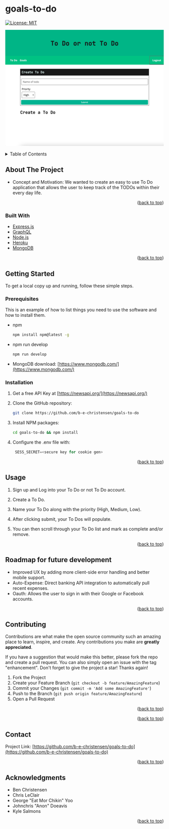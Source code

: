 # goals-to-do

<div id="top"></div>
<!--
*** Thanks for checking out the Best-README-Template. If you have a suggestion
*** that would make this better, please fork the repo and create a pull request
*** or simply open an issue with the tag "enhancement".
*** Don't forget to give the project a star!
*** Thanks again! Now go create something AMAZING! :D
-->



<!-- PROJECT SHIELDS -->
<!--
*** I'm using markdown "reference style" links for readability.
*** Reference links are enclosed in brackets [ ] instead of parentheses ( ).
*** See the bottom of this document for the declaration of the reference variables
*** for contributors-url, forks-url, etc. This is an optional, concise syntax you may use.
*** https://www.markdownguide.org/basic-syntax/#reference-style-links
-->

[![License: MIT](https://img.shields.io/badge/License-MIT-yellow.svg)](https://opensource.org/licenses/MIT)

![generated HTML screen shot](./images/goalstodo.png)




<!-- PROJECT LOGO
<br />
<div align="center">
    <img src="" alt="Logo" width="80" height="80">
  </a>

<h3 align="center">budget-tracking-app</h3>

  <p align="center">
    project_description
    <br />
    <a href="https://github.com/github_username/repo_name"><strong>Explore the docs »</strong></a>
    <br />
    <br />
    <a href="https://github.com/github_username/repo_name">View Demo</a>
    ·
    <a href="https://github.com/github_username/repo_name/issues">Report Bug</a>
    ·
    <a href="https://github.com/github_username/repo_name/issues">Request Feature</a>
  </p>
</div> -->



<!-- TABLE OF CONTENTS -->
<details>
  <summary>Table of Contents</summary>
  <ol>
    <li>
      <a href="#about-the-project">About The Project</a>
      <ul>
        <li><a href="#built-with">Built With</a></li>
      </ul>
    </li>
    <li>
      <a href="#getting-started">Getting Started</a>
      <ul>
        <li><a href="#prerequisites">Prerequisites</a></li>
        <li><a href="#installation">Installation</a></li>
      </ul>
    </li>
    <li><a href="#usage">Usage</a></li>
    <li><a href="#roadmap">Roadmap</a></li>
    <li><a href="#contributing">Contributing</a></li>
    <li><a href="#license">License</a></li>
    <li><a href="#contact">Contact</a></li>
    <li><a href="#acknowledgments">Acknowledgments</a></li>
  </ol>
</details>



<!-- ABOUT THE PROJECT -->
## About The Project

* Concept and Motivation: We wanted to create an easy to use To Do application that allows the user to keep track of the TODOs within their every day life.


<p align="right">(<a href="#top">back to top</a>)</p>



### Built With

* [Express.js](https://expressjs.com/)
* [GraphQL](https://graphql.org/)
* [Node.js](https://nodejs.dev/)
* [Heroku](https://id.heroku.com/login)
* [MongoDB](https://www.mongodb.com/)



<p align="right">(<a href="#top">back to top</a>)</p>



<!-- GETTING STARTED -->
## Getting Started

To get a local copy up and running, follow these simple steps.


### Prerequisites

This is an example of how to list things you need to use the software and how to install them.
* npm
  ```sh
  npm install npm@latest -g
  ```
* npm run develop
  ```sh
  npm run develop
  ```
* MongoDB download: [https://www.mongodb.com/](https://www.mongodb.com/)   

### Installation

1. Get a free API Key at [https://newsapi.org/](https://newsapi.org/)

2. Clone the GitHub repository:
   ```sh
   git clone https://github.com/b-e-christensen/goals-to-do
   ```
3. Install NPM packages:
   ```sh
   cd goals-to-do && npm install

4. Configure the .env file with:
   ```js
    SESS_SECRET=<secure key for cookie gen>
   ```

<p align="right">(<a href="#top">back to top</a>)</p>



<!-- USAGE EXAMPLES -->
## Usage

1. Sign up and Log into your To Do or not To Do account.

2. Create a To Do.

3. Name your To Do along with the priority (High, Medium, Low).

4. After clicking submit, your To Dos will populate.

5. You can then scroll through your To Do list and mark as complete and/or remove.

<!-- _For more examples, please refer to the [Documentation](https://example.com)_ -->

<p align="right">(<a href="#top">back to top</a>)</p>



<!-- ROADMAP -->
## Roadmap for future development

- Improved UX by adding more client-side error handling and better mobile support.
- Auto-Expense: Direct banking API integration to automatically pull recent expenses.
- Oauth: Allows the user to sign in with their Google or Facebook accounts.

<!-- See the [open issues](https://github.com/github_username/repo_name/issues) for a full list of proposed features (and known issues). -->

<p align="right">(<a href="#top">back to top</a>)</p>



<!-- CONTRIBUTING -->
## Contributing

Contributions are what make the open source community such an amazing place to learn, inspire, and create. Any contributions you make are **greatly appreciated**.

If you have a suggestion that would make this better, please fork the repo and create a pull request. You can also simply open an issue with the tag "enhancement".
Don't forget to give the project a star! Thanks again!

1. Fork the Project
2. Create your Feature Branch (`git checkout -b feature/AmazingFeature`)
3. Commit your Changes (`git commit -m 'Add some AmazingFeature'`)
4. Push to the Branch (`git push origin feature/AmazingFeature`)
5. Open a Pull Request

<p align="right">(<a href="#top">back to top</a>)</p>



<!-- LICENSE -->
<!-- ## License

[![License: MIT](https://img.shields.io/badge/License-MIT-yellow.svg)](https://opensource.org/licenses/MIT) -->


<p align="right">(<a href="#top">back to top</a>)</p>



<!-- CONTACT -->
## Contact

<!-- Your Name - [@twitter_handle](https://twitter.com/twitter_handle) - email@email_client.com -->

Project Link: [https://github.com/b-e-christensen/goals-to-do](https://github.com/b-e-christensen/goals-to-do)

<p align="right">(<a href="#top">back to top</a>)</p>



<!-- ACKNOWLEDGMENTS -->
## Acknowledgments

* Ben Christensen
* Chris LeClair
* George "Eat Mor Chikin" Yoo
* Johnchris "Anon" Doeavis
* Kyle Salmons

<p align="right">(<a href="#top">back to top</a>)</p>